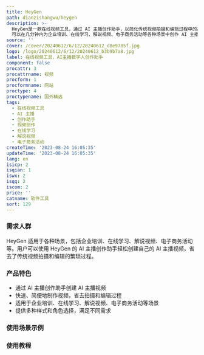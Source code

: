 ```yaml
---
title: HeyGen
path: dianzishangwu/heygen
description: >-
  HeyGen是一款在线视频工具，通过 AI 主播创作助手，以简化传统视频拍摄和编辑过程中的高昂成本为目标，让用户能够轻松创建 AI 主播视频。HeyGen
  可以在几分钟内为企业培训、在线学习、解说视频、电子商务活动等各种场景中创作 AI 主播视频。
source: ''
cover: /cover/20240612/6/12/20240612_d8e9785f.jpg
logo: /logo/20240612/6/12/20240612_b3b9b7a8.jpg
label: 在线视频工具，AI主播数字人创作助手
component: false
procattr: 3
procattrname: 视频
procform: 1
procformname: 网站
proctype: 4
proctypename: 国外精选
tags:
  - 在线视频工具
  - AI 主播
  - 创作助手
  - 视频创作
  - 在线学习
  - 解说视频
  - 电子商务活动
createTime: '2023-08-24 16:05:35'
updateTime: '2023-08-24 16:05:35'
lang: en
isicp: 2
isqian: 1
iswx: 2
isqq: 2
iscom: 2
price: ''
catname: 软件工具
sort: 129
---
```




### 需求人群
HeyGen 适用于各种场景，包括企业培训、在线学习、解说视频、电子商务活动等。用户可以使用 HeyGen 的 AI 主播创作助手轻松创建自己的 AI 主播视频，省去了传统视频拍摄和编辑的繁琐过程。

### 产品特色
- 通过 AI 主播创作助手创建 AI 主播视频
- 快速、简便地制作视频，省去拍摄和编辑过程
- 适用于企业培训、在线学习、解说视频、电子商务活动等场景
- 提供多种样式和角色选择，满足不同需求

### 使用场景示例


### 使用教程


  
